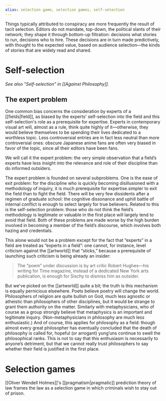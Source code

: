 ```yaml
---
alias: selection game, selection games, self-selection
---
```


Things typically attributed to conspiracy are more frequently the result of tacit selection. Editors do not mandate, top-down, the political slants of their network; they shape it through bottom-up filtration: decisions what stories to run, decisions who to hire. These decisions are in turn made predictively, with thought to the expected value, based on audience selection—the kinds of stories that are widely read and shared.

# Self-selection
_See also "Self-selection" in [[Against Philosophy]]._

## The expert problem

One common bias concerns the consideration by experts of a [[fields|field]], as biased by the experts' self-selection into the field and this self-selection's role as a prerequisite for expertise. Experts in contemporary visual art will, almost as a rule, think quite highly of it—otherwise, they would believe themselves to be spending their lives dedicated to a worthless topic. Less controversial entries are in fact less neutral than more controversial ones: obscure Japanese anime fans are often very biased in favor of the topic, since all their editors have been fans.

We will call it the expert problem: the very simple observation that a field’s experts have less insight into the relevance and role of their discipline than do informed outsiders.

The expert problem is founded on several subproblems. One is the ease of exit problem: for the discipline who is quickly becoming disillusioned with a methodology of inquiry, it is much  prerequisite for expertise.simpler to exit the field than to fight the field. There will be very few dissidents after a regimen of graduate school: the cognitive dissonance and uphill battle of internal conflict is enough to select largely for true believers. Related to this is the self-selection problem: those who do not think the field’s methodology is legitimate or valuable in the first place will largely tend to avoid that field. Both of these problems are made worse by the high burden involved in becoming a member of the field’s discourse, which involves both hazing and credentials.

This alone would not be a problem except for the fact that “experts” in a field are treated as “experts in a field”: one cannot, for instance, level criticism against the [[artworld]] that “sticks,” because a prerequisite of launching such criticism is being already an insider:

> The “poem” under discussion is by art critic Robert Hughes—his writing for Time magazine, instead of a dedicated New York arts publication, is enough for Sischy to dismiss him as outsider. 

But we've picked on the [[artworld]] quite a bit; the truth is this mechanism is equally pernicious elsewhere. Poets believe poetry will change the world. Philosophers of religion are quite bullish on God, much less agnostic or atheistic than philosophers of other disciplines, but it would be strange to grant them authority on the matter. Similarly with metaphysicians, who of course as a group strongly believe that metaphysics is an important and legitimate inquiry. (Non-metaphysicians in philosophy are much less enthusiastic.) And of course, this applies for philosophy as a field: though almost every great philosopher has eventually concluded that the death of philosophy is called for, hopeful (or arrogant) yung’uns continue to swell the philosophical ranks. This is not to say that this enthusiasm is necessarily to anyone’s detriment, but that we cannot really trust philosophers to say whether their field is justified in the first place.

# Selection games

[[Oliver Wendell Holmes]]'s [[pragmatism|pragmatic]] prediction theory of law frames the law as a selection game in which criminals wish to stay out of prison.
